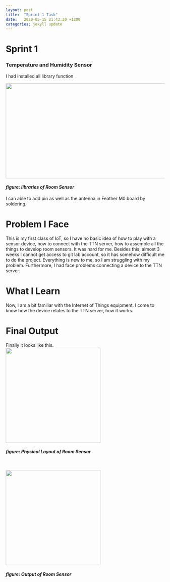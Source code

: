 ```yaml
---
layout: post
title:  "Sprint 1 Task"
date:   2020-05-15 21:43:20 +1200
categories: jekyll update
---
```


<h1>Sprint 1</h1>
<h3>Temperature and Humidity Sensor</h3>
<p> I had installed all library function</p>
<img src="{{ site.baseurl }}/Images/libraries.JPG" width="600" height="300">
<h4><i>figure: libraries of Room Sensor</i></h4>


<p>I can able to add pin as well as the antenna in Feather M0 board by soldering. </p>
<h1> Problem I Face</h1>
<p>This is my first class of IoT, so I have no basic idea of how to play with a sensor device, how to connect with the TTN server,
    how to assemble all the things to develop room sensors. It was hard for me. Besides this, almost 3 weeks I cannot get access to git lab account,
    so it has somehow difficult me to do the project. Everything is new to me, so I am struggling with my problem.
    Furthermore, I had face problems connecting a device to the TTN server.</p>
<h1>What I Learn</h1>
<P>Now, I am a bit familiar with the Internet of Things equipment. I come to know how the device relates to the TTN server, how it works. </P>
<h1>Final Output</h1>
Finally it looks like this.<br>
<img src="{{site.baseurl}}/Images/Roomsensor.JPG" width="300" height="300">
<br>
<h4><i>figure: Physical Layout of Room Sensor</i></h4>
<br>
<p></p>
<img src="{{site.baseurl}}/Images/serial monitor.PNG" width="300" height="300">
<br>
<h4><i>figure: Output of Room Sensor</i></h4>
<br>

